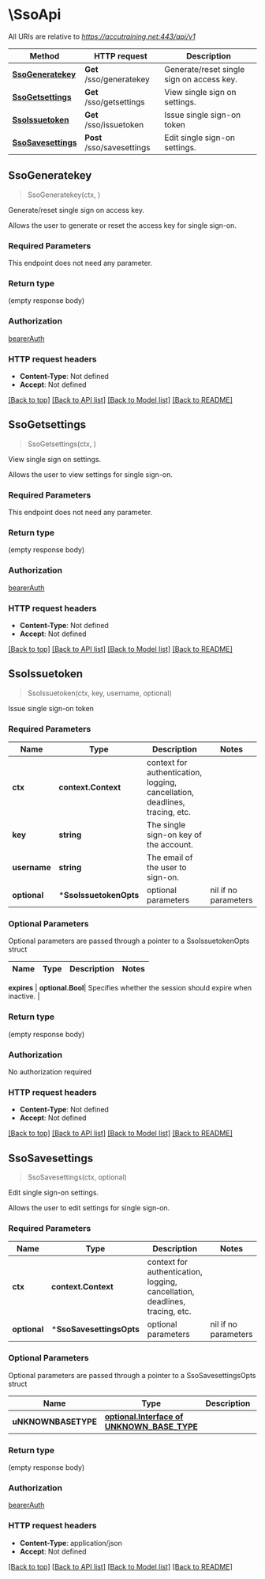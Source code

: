 # \SsoApi

All URIs are relative to *https://accutraining.net:443/api/v1*

Method | HTTP request | Description
------------- | ------------- | -------------
[**SsoGeneratekey**](SsoApi.md#SsoGeneratekey) | **Get** /sso/generatekey | Generate/reset single sign on access key.
[**SsoGetsettings**](SsoApi.md#SsoGetsettings) | **Get** /sso/getsettings | View single sign on settings.
[**SsoIssuetoken**](SsoApi.md#SsoIssuetoken) | **Get** /sso/issuetoken | Issue single sign-on token
[**SsoSavesettings**](SsoApi.md#SsoSavesettings) | **Post** /sso/savesettings | Edit single sign-on settings.



## SsoGeneratekey

> SsoGeneratekey(ctx, )

Generate/reset single sign on access key.

Allows the user to generate or reset the access key for single sign-on.

### Required Parameters

This endpoint does not need any parameter.

### Return type

 (empty response body)

### Authorization

[bearerAuth](../README.md#bearerAuth)

### HTTP request headers

- **Content-Type**: Not defined
- **Accept**: Not defined

[[Back to top]](#) [[Back to API list]](../README.md#documentation-for-api-endpoints)
[[Back to Model list]](../README.md#documentation-for-models)
[[Back to README]](../README.md)


## SsoGetsettings

> SsoGetsettings(ctx, )

View single sign on settings.

Allows the user to view settings for single sign-on.

### Required Parameters

This endpoint does not need any parameter.

### Return type

 (empty response body)

### Authorization

[bearerAuth](../README.md#bearerAuth)

### HTTP request headers

- **Content-Type**: Not defined
- **Accept**: Not defined

[[Back to top]](#) [[Back to API list]](../README.md#documentation-for-api-endpoints)
[[Back to Model list]](../README.md#documentation-for-models)
[[Back to README]](../README.md)


## SsoIssuetoken

> SsoIssuetoken(ctx, key, username, optional)

Issue single sign-on token

### Required Parameters


Name | Type | Description  | Notes
------------- | ------------- | ------------- | -------------
**ctx** | **context.Context** | context for authentication, logging, cancellation, deadlines, tracing, etc.
**key** | **string**| The single sign-on key of the account. | 
**username** | **string**| The email of the user to sign-on. | 
 **optional** | ***SsoIssuetokenOpts** | optional parameters | nil if no parameters

### Optional Parameters

Optional parameters are passed through a pointer to a SsoIssuetokenOpts struct


Name | Type | Description  | Notes
------------- | ------------- | ------------- | -------------


 **expires** | **optional.Bool**| Specifies whether the session should expire when inactive. | 

### Return type

 (empty response body)

### Authorization

No authorization required

### HTTP request headers

- **Content-Type**: Not defined
- **Accept**: Not defined

[[Back to top]](#) [[Back to API list]](../README.md#documentation-for-api-endpoints)
[[Back to Model list]](../README.md#documentation-for-models)
[[Back to README]](../README.md)


## SsoSavesettings

> SsoSavesettings(ctx, optional)

Edit single sign-on settings.

Allows the user to edit settings for single sign-on.

### Required Parameters


Name | Type | Description  | Notes
------------- | ------------- | ------------- | -------------
**ctx** | **context.Context** | context for authentication, logging, cancellation, deadlines, tracing, etc.
 **optional** | ***SsoSavesettingsOpts** | optional parameters | nil if no parameters

### Optional Parameters

Optional parameters are passed through a pointer to a SsoSavesettingsOpts struct


Name | Type | Description  | Notes
------------- | ------------- | ------------- | -------------
 **uNKNOWNBASETYPE** | [**optional.Interface of UNKNOWN_BASE_TYPE**](UNKNOWN_BASE_TYPE.md)|  | 

### Return type

 (empty response body)

### Authorization

[bearerAuth](../README.md#bearerAuth)

### HTTP request headers

- **Content-Type**: application/json
- **Accept**: Not defined

[[Back to top]](#) [[Back to API list]](../README.md#documentation-for-api-endpoints)
[[Back to Model list]](../README.md#documentation-for-models)
[[Back to README]](../README.md)

